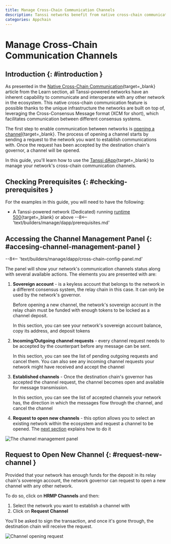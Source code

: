 ```yaml
---
title: Manage Cross-Chain Communication Channels
description: Tanssi networks benefit from native cross-chain communication, which allows fast and secure bridging leveraging the architecture they are built on top of.
categories: Appchain
---
```


# Manage Cross-Chain Communication Channels

## Introduction {: #introduction }

As presented in the [Native Cross-Chain Communication](/learn/framework/xcm/){target=\_blank} article from the Learn section, all Tanssi-powered networks have an inherent capability to communicate and interoperate with any other network in the ecosystem. This native cross-chain communication feature is possible thanks to the unique infrastructure the networks are built on top of, leveraging the Cross-Consensus Message format (XCM for short), which facilitates communication between different consensus systems.

The first step to enable communication between networks is [opening a channel](/learn/framework/xcm/#channel-registration){target=\_blank}. The process of opening a channel starts by sending a request to the network you want to establish communications with. Once the request has been accepted by the destination chain's governor, a channel will be opened. 

In this guide, you'll learn how to use the [Tanssi dApp](https://apps.tanssi.network){target=\_blank} to manage your network's cross-chain communication channels.

## Checking Prerequisites {: #checking-prerequisites }

For the examples in this guide, you will need to have the following:

- A Tanssi-powered network (Dedicated) running [runtime 500](https://github.com/moondance-labs/tanssi/releases/tag/runtime-500){target=\_blank} or above
--8<-- 'text/builders/manage/dapp/prerequisites.md'

## Accessing the Channel Management Panel {: #accesing-channel-management-panel }

--8<-- 'text/builders/manage/dapp/cross-chain-config-panel.md'

The panel will show your network's communication channels status along with several available actions. The elements you are presented with are:

1. **Sovereign account** - is a keyless account that belongs to the network in a different consensus system, the relay chain in this case. It can only be used by the network's governor. 

    Before opening a new channel, the network's sovereign account in the relay chain must be funded with enough tokens to be locked as a channel deposit.

    In this section, you can see your network's sovereign account balance, copy its address, and deposit tokens

2. **Incoming/Outgoing channel requests** - every channel request needs to be accepted by the counterpart before any message can be sent. 

    In this section, you can see the list of pending outgoing requests and cancel them. You can also see any incoming channel requests your network might have received and accept the channel

3. **Established channels** - Once the destination chain's governor has accepted the channel request, the channel becomes open and available for message transmission.

    In this section, you can see the list of accepted channels your network has, the direction in which the messages flow through the channel, and cancel the channel

4. **Request to open new channels** - this option allows you to select an existing network within the ecosystem and request a channel to be opened. The [next section](#request-new-channel) explains how to do it

![The channel management panel](/images/builders/manage/dapp/xcm-channels/xcm-channels-1.webp)

## Request to Open New Channel {: #request-new-channel }

Provided that your network has enough funds for the deposit in its relay chain's sovereign account, the network governor can request to open a new channel with any other network. 

To do so, click on **HRMP Channels** and then:

1. Select the network you want to establish a channel with
2. Click on **Request Channel**

You'll be asked to sign the transaction, and once it's gone through, the destination chain will receive the request. 

![Channel opening request](/images/builders/manage/dapp/xcm-channels/xcm-channels-2.webp)
